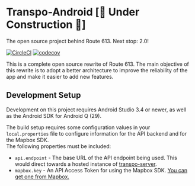 # Transpo-Android \[🚧 Under Construction 🚧\]
The open source project behind Route 613. Next stop: 2.0!

[![CircleCI](https://circleci.com/gh/Llamabagel/transpo-android.svg?style=svg)](https://circleci.com/gh/Llamabagel/transpo-android)
[![codecov](https://codecov.io/gh/Llamabagel/transpo-android/branch/master/graph/badge.svg)](https://codecov.io/gh/Llamabagel/transpo-android)

This is a complete open source rewrite of Route 613. The main objective of this rewrite is to adopt a better architecture to improve the reliability of the app and make it easier to add new features.

## Development Setup
Development on this project requires Android Studio 3.4 or newer, as well as the Android SDK for Android Q (29).

The build setup requires some configuration values in your `local.properties` file to configure information for the API backend and for the Mapbox SDK.  
The following properties must be included:
* `api.endpoint` - The base URL of the API endpoint being used. This would direct towards a hosted instance of [transpo-server](https://github.com/dellisd/transpo-server).
* `mapbox.key` - An API Access Token for using the Mapbox SDK. [You can get one from Mapbox.](https://docs.mapbox.com/help/how-mapbox-works/access-tokens/)

